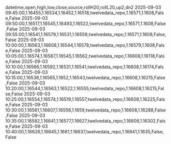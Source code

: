 datetime,open,high,low,close,source,rollH20,rollL20,up2,dn2
2025-09-03 09:45:00,1.16455,1.16534,1.16452,1.16518,twelvedata_repo,1.16571,1.1608,False,False
2025-09-03 09:50:00,1.16517,1.16545,1.16493,1.16522,twelvedata_repo,1.16571,1.1608,False,False
2025-09-03 09:55:00,1.16541,1.16579,1.16531,1.16559,twelvedata_repo,1.16571,1.1608,False,False
2025-09-03 10:00:00,1.16563,1.16608,1.16544,1.16578,twelvedata_repo,1.16579,1.1608,False,False
2025-09-03 10:05:00,1.16574,1.16587,1.16545,1.16562,twelvedata_repo,1.16608,1.16118,False,False
2025-09-03 10:10:00,1.16566,1.16592,1.16531,1.16541,twelvedata_repo,1.16608,1.16174,False,False
2025-09-03 10:15:00,1.16538,1.16565,1.1652,1.16543,twelvedata_repo,1.16608,1.16215,False,False
2025-09-03 10:20:00,1.16544,1.16563,1.16522,1.16555,twelvedata_repo,1.16608,1.16215,False,False
2025-09-03 10:25:00,1.16554,1.16574,1.16519,1.16557,twelvedata_repo,1.16608,1.16225,False,False
2025-09-03 10:30:00,1.16561,1.16607,1.16556,1.1659,twelvedata_repo,1.16608,1.16288,False,False
2025-09-03 10:35:00,1.16582,1.16641,1.16577,1.16627,twelvedata_repo,1.16608,1.16302,False,False
2025-09-03 10:40:00,1.16626,1.16645,1.1661,1.16637,twelvedata_repo,1.16641,1.1635,False,False
